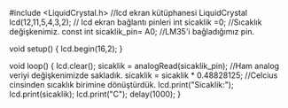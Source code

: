 #include <LiquidCrystal.h> //lcd ekran kütüphanesi
LiquidCrystal lcd(12,11,5,4,3,2); // lcd ekran bağlantı pinleri
int sicaklik =0; //Sıcaklık değişkenimiz.
const int sicaklik_pin= A0; //LM35'i bağladığımız pin.

void setup() {
  lcd.begin(16,2);
}

void loop() {
  lcd.clear();
sicaklik = analogRead(sicaklik_pin); //Ham analog veriyi değişkenimizde sakladık.
sicaklik = sicaklik * 0.48828125; //Celcius cinsinden sıcaklık birimine dönüştürdük.
lcd.print("Sicaklik:");
lcd.print(sicaklik);
lcd.print("C");
delay(1000);
}
